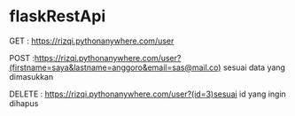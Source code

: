 # flaskRestApi
GET : https://rizqi.pythonanywhere.com/user

POST :https://rizqi.pythonanywhere.com/user?(firstname=saya&lastname=anggoro&email=sas@mail.co) sesuai data yang dimasukkan

DELETE : https://rizqi.pythonanywhere.com/user?(id=3)sesuai id yang ingin dihapus
